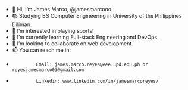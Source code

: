 - 👋 Hi, I’m James Marco, @jamesmarcooo.
- 📚 Studying BS Computer Engineering in University of the Philippines Diliman.
- 👀 I’m interested in playing sports!
- 🌱 I’m currently learning Full-stack Engineering and DevOps.
- 💞️ I’m looking to collaborate on web development.
- 📫 You can reach me in: 
-              Email: james.marco.reyes@eee.upd.edu.ph or reyesjamesmarco03@gmail.com 
-              Linkedin: www.linkedin.com/in/jamesmarcoreyes/

<!---
jamesmarcooo/jamesmarcooo is a ✨ special ✨ repository because its `README.md` (this file) appears on your GitHub profile.
You can click the Preview link to take a look at your changes.
--->
